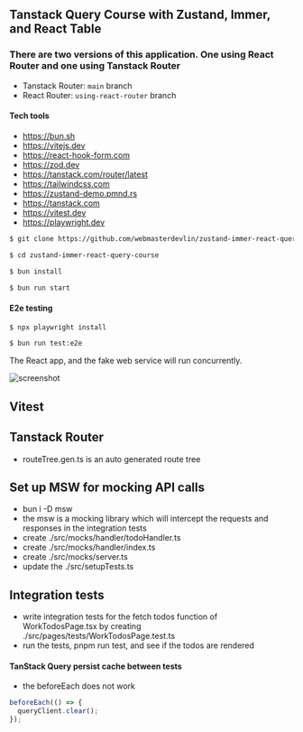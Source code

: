 ## Tanstack Query Course with Zustand, Immer, and React Table
### There are two versions of this application. One using React Router and one using Tanstack Router
- Tanstack Router: `main` branch
- React Router: `using-react-router` branch

#### Tech tools

- https://bun.sh
- https://vitejs.dev
- https://react-hook-form.com
- https://zod.dev
- https://tanstack.com/router/latest
- https://tailwindcss.com
- https://zustand-demo.pmnd.rs
- https://tanstack.com
- https://vitest.dev
- https://playwright.dev

```sh
$ git clone https://github.com/webmasterdevlin/zustand-immer-react-query-course.git
```

```sh
$ cd zustand-immer-react-query-course
```

```sh
$ bun install
```

```sh
$ bun run start
```

#### E2e testing

```sh
$ npx playwright install
```

```sh
$ bun run test:e2e
```

The React app, and the fake web service will run concurrently.

![screenshot](./screenshot.png)

## Vitest

## Tanstack Router

- routeTree.gen.ts is an auto generated route tree

## Set up MSW for mocking API calls

- bun i -D msw
- the msw is a mocking library which will intercept the requests and responses in the integration tests
- create ./src/mocks/handler/todoHandler.ts
- create ./src/mocks/handler/index.ts
- create ./src/mocks/server.ts
- update the ./src/setupTests.ts

## Integration tests

- write integration tests for the fetch todos function of WorkTodosPage.tsx by creating ./src/pages/tests/WorkTodosPage.test.ts
- run the tests, pnpm run test, and see if the todos are rendered

#### TanStack Query persist cache between tests

- the beforeEach does not work

```ts
beforeEach(() => {
  queryClient.clear();
});
```
